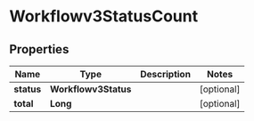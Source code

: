 

# Workflowv3StatusCount


## Properties

| Name | Type | Description | Notes |
|------------ | ------------- | ------------- | -------------|
|**status** | **Workflowv3Status** |  |  [optional] |
|**total** | **Long** |  |  [optional] |



